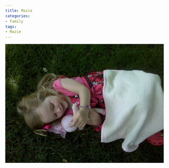 ```yaml
---
title: Mazie
categories:
- Family
tags:
- Mazie
---
```


![](/assets/posts/2009/l_1600_1200_714B3766-6D02-4C6E-86BD-79652170E25A.jpeg)
